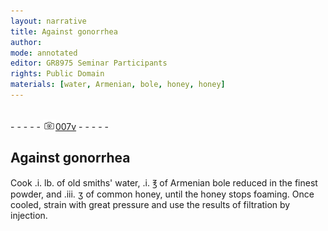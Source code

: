 ```yaml
---
layout: narrative
title: Against gonorrhea
author:
mode: annotated
editor: GR8975 Seminar Participants
rights: Public Domain
materials: [water, Armenian, bole, honey, honey]
---
```


 <br/>- - - - - <a href="http://gallica.bnf.fr/ark:/12148/btv1b10500001g/f20.image"><img src="../assets/photo-icon.png" alt="folio image: " style="display:inline-block; margin-bottom:-3px;"/>007v</a> - - - - - <br/> 
## Against gonorrhea

 
   Cook .i. lb. of old smiths' water, .i. ℥ of Armenian bole reduced in the finest powder, and .iii. ʒ of common honey, until the honey stops foaming. Once cooled, strain with great pressure and use the results of filtration by injection. 
 